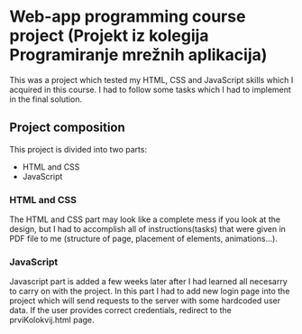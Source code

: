 # Web-app programming course project (Projekt iz kolegija Programiranje mrežnih aplikacija)

This was a project which tested my HTML, CSS and JavaScript skills which I acquired in this course. I had to follow some tasks which I had to implement in the final solution.

## Project composition

This project is divided into two parts:
  - HTML and CSS
  - JavaScript

### HTML and CSS

The HTML and CSS part may look like a complete mess if you look at the design, but I had to accomplish all of instructions(tasks) that were given in PDF file to me (structure of page, placement of elements, animations...).

### JavaScript

Javascript part is added a few weeks later after I had learned all necesarry to carry on with the project. In this part I had to add new login page into the project which will send requests to the server with some hardcoded user data. If the user provides correct credentials, redirect to the prviKolokvij.html page. 
